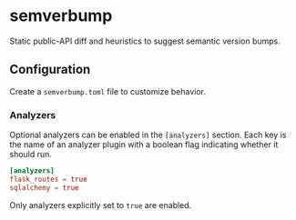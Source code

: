 # semverbump

Static public-API diff and heuristics to suggest semantic version bumps.

## Configuration

Create a `semverbump.toml` file to customize behavior.

### Analyzers

Optional analyzers can be enabled in the `[analyzers]` section. Each key is the
name of an analyzer plugin with a boolean flag indicating whether it should run.

```toml
[analyzers]
flask_routes = true
sqlalchemy = true
```

Only analyzers explicitly set to `true` are enabled.
